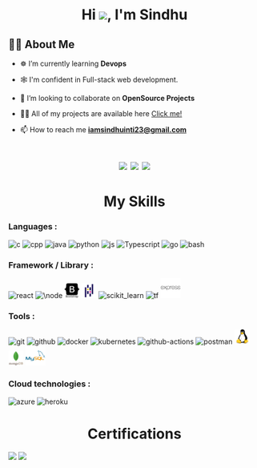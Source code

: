 ### <h1 align="center">Hi <img src="https://raw.githubusercontent.com/MartinHeinz/MartinHeinz/master/wave.gif" width="30px">, I'm Sindhu

 ## 🙋‍♀️ About Me


- ☸️ I’m currently learning **Devops**
 
- 🕸️ I'm confident in Full-stack web development.

- 👯 I’m looking to collaborate on **OpenSource Projects**

- 👨‍💻 All of my projects are available  here [Click me!](https://github.com/Sindhuinti?tab=repositories)

- 📫 How to reach me **iamsindhuinti23@gmail.com**

<h1 align="center">
<a href="https://twitter.com/intisindhu"><img src="https://img.shields.io/badge/Twitter-%231DA1F2.svg?style=for-the-badge&logo=Twitter&logoColor=white"></a>
<a href="https://www.linkedin.com/in/sindhu-inti-47a228235/"><img src="https://img.shields.io/badge/linkedin-%230077B5.svg?style=for-the-badge&logo=linkedin&logoColor=white"></a>
<a href="mailto:iamsindhuinti23@gmail.com"><img src="https://img.shields.io/badge/Gmail-D14836?style=for-the-badge&logo=gmail&logoColor=white"></a>
</h1>

### <h1 align="center"> My Skills

### Languages :
<a><img src="https://github.com/get-icon/geticon/raw/master/icons/c.svg" alt="c" width="30px" height="30px"/></a>
<a><img src="https://github.com/get-icon/geticon/raw/master/icons/c-plusplus.svg" alt="cpp" width="30px" height="30px"/></a>
<a><img src="https://github.com/get-icon/geticon/raw/master/icons/java.svg" alt="java" width="30px" height="30px"/></a>
<a><img src="https://github.com/get-icon/geticon/raw/master/icons/python.svg" alt="python" width="30px" height="30px"/></a>
<a><img src="https://github.com/get-icon/geticon/raw/master/icons/javascript.svg" alt="js" width="30px" height="30px"/></a>
<a><img src="https://github.com/get-icon/geticon/raw/master/icons/typescript-icon.svg" alt="Typescript" width="30px" height="30px"/></a>
<a><img src="https://github.com/get-icon/geticon/raw/master/icons/go.svg" alt="go"  height="25px"/></a>
<a><img src="https://github.com/get-icon/geticon/raw/master/icons/bash.svg" alt="bash" width="30px" height="30px"/></a>

### Framework / Library :

<a><img src="https://github.com/get-icon/geticon/raw/master/icons/react.svg" alt="react" width="30px" height="30px"></a>
<a><img src="https://github.com/get-icon/geticon/raw/master/icons/nodejs.svg" alt="\node" width="30px" height="30px"></a>
<a><img src="https://raw.githubusercontent.com/devicons/devicon/master/icons/bootstrap/bootstrap-plain-wordmark.svg" alt="bootstrap" width="30" height="30"/></a>
<a> <img src="https://raw.githubusercontent.com/devicons/devicon/2ae2a900d2f041da66e950e4d48052658d850630/icons/pandas/pandas-original.svg" alt="pandas" width="30" height="30"/></a>
 <a> <img src="https://upload.wikimedia.org/wikipedia/commons/0/05/Scikit_learn_logo_small.svg" alt="scikit_learn" width="30" height="30"/></a>
 <a> <img src="https://github.com/get-icon/geticon/raw/master/icons/tensorflow.svg" alt="tf" width="30px" height="30px"></a>
  <a><img src="https://raw.githubusercontent.com/devicons/devicon/master/icons/express/express-original-wordmark.svg" alt="express" width="40" height="40"/></a>
  
  ### Tools :
  <a><img src="https://www.vectorlogo.zone/logos/git-scm/git-scm-icon.svg" alt="git" width="30" height="30"/></a>
  <a><img src="https://github.com/get-icon/geticon/raw/master/icons/github-icon.svg" alt="github" width="30px" height="30px"/></a>
<a><img src="https://github.com/get-icon/geticon/raw/master/icons/docker-icon.svg" alt="docker" width="30px" height="30px"/></a>
<a>   <img src="https://www.vectorlogo.zone/logos/kubernetes/kubernetes-icon.svg" alt="kubernetes" width="30" height="30"/></a>
 <a><img src="https://github.githubassets.com/images/modules/site/features/actions-icon-actions.svg" width="30" height="30" alt="github-actions"/></a>
<a><img src="https://www.vectorlogo.zone/logos/getpostman/getpostman-icon.svg" alt="postman" width="30" height="30"/></a>
<a> <img src="https://raw.githubusercontent.com/devicons/devicon/master/icons/linux/linux-original.svg" alt="linux" width="30" height="30"/> </a>
<a><a><img src="https://raw.githubusercontent.com/devicons/devicon/master/icons/mongodb/mongodb-original-wordmark.svg" alt="mongodb" width="30" height="30"/> </a>
 <a><img src="https://raw.githubusercontent.com/devicons/devicon/master/icons/mysql/mysql-original-wordmark.svg" alt="mysql" width="40" height="40"/> </a>

### Cloud technologies :
<a><img src="https://www.vectorlogo.zone/logos/microsoft_azure/microsoft_azure-icon.svg" alt="azure" width="40" height="30"/></a>
<a><img src="https://www.vectorlogo.zone/logos/heroku/heroku-icon.svg" alt="heroku" width="30" height="30"/></a>

</h1>


### <h1 align="center"> Certifications</h1>
<a href="https://www.credly.com/badges/1433cffd-912d-4f3f-aee3-6daacecb667b/public_url">
<img src="https://images.credly.com/size/680x680/images/be8fcaeb-c769-4858-b567-ffaaa73ce8cf/image.png" width="100"/></a>
<a href="https://badgr.com/public/assertions/Myfgu1OFTsSNQPQdazL7xQ?identity__email=20b91a05b3@srkrec.ac.in"><img src="https://api.badgr.io/public/assertions/Myfgu1OFTsSNQPQdazL7xQ/image" width="100"/> </a>

